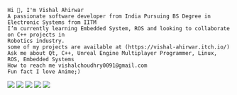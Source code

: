 ```
Hi 👋, I'm Vishal Ahirwar
A passionate software developer from India Pursuing BS Degree in  Electronic Systems from IITM
I’m currently learning Embedded System, ROS and looking to collaborate on C++ projects in
Robotics industry.
some of my projects are available at (https://vishal-ahirwar.itch.io/)
Ask me about Qt, C++, Unreal Engine Multiplayer Programmer, Linux, ROS, Embedded Systems
How to reach me vishalchoudhry0091@gmail.com
Fun fact I love Anime;)
```
![](http://github-profile-summary-cards.vercel.app/api/cards/profile-details?username=vishal-ahirwar&theme=vision_friendly_dark)
![](http://github-profile-summary-cards.vercel.app/api/cards/repos-per-language?username=vishal-ahirwar&theme=vision_friendly_dark)   ![](http://github-profile-summary-cards.vercel.app/api/cards/most-commit-language?username=vishal-ahirwar&theme=vision_friendly_dark)
![](http://github-profile-summary-cards.vercel.app/api/cards/stats?username=vishal-ahirwar&theme=vision_friendly_dark) ![](http://github-profile-summary-cards.vercel.app/api/cards/productive-time?username=vishal-ahirwar&theme=vision_friendly_dark&utcOffset=8)
